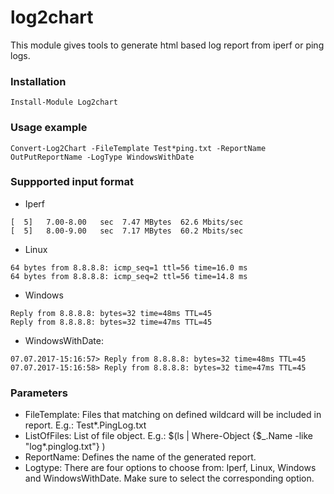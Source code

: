 # log2chart
This module gives tools to generate html based log report from iperf or ping logs.


### Installation
```
Install-Module Log2chart
```
### Usage example
```
Convert-Log2Chart -FileTemplate Test*ping.txt -ReportName OutPutReportName -LogType WindowsWithDate
```

### Suppported input format
* Iperf
```
[  5]   7.00-8.00   sec  7.47 MBytes  62.6 Mbits/sec                  
[  5]   8.00-9.00   sec  7.17 MBytes  60.2 Mbits/sec  
```
* Linux
```
64 bytes from 8.8.8.8: icmp_seq=1 ttl=56 time=16.0 ms
64 bytes from 8.8.8.8: icmp_seq=2 ttl=56 time=14.8 ms
```

* Windows
```
Reply from 8.8.8.8: bytes=32 time=48ms TTL=45
Reply from 8.8.8.8: bytes=32 time=47ms TTL=45
```
* WindowsWithDate:
```
07.07.2017-15:16:57> Reply from 8.8.8.8: bytes=32 time=48ms TTL=45
07.07.2017-15:16:58> Reply from 8.8.8.8: bytes=32 time=47ms TTL=45
```
### Parameters
* FileTemplate:
Files that matching on defined wildcard will be included in report. 
E.g.: Test*.PingLog.txt
* ListOfFiles:
List of file object.
E.g.: $(ls | Where-Object {$_.Name -like "log*.pinglog.txt"} )
* ReportName:
Defines the name of the generated report.
* Logtype:
There are four options to choose from: Iperf, Linux, Windows and WindowsWithDate.
Make sure to select the corresponding option.
